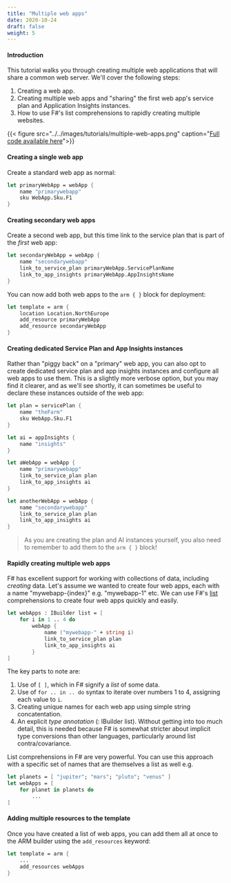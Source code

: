 ```yaml
---
title: "Multiple web apps"
date: 2020-10-24
draft: false
weight: 5
---
```


#### Introduction
This tutorial walks you through creating multiple web applications that will share a common web server. We'll cover the following steps:

1. Creating a web app.
1. Creating multiple web apps and "sharing" the first web app's service plan and Application Insights instances.
1. How to use F#'s list comprehensions to rapidly creating multiple websites.

{{< figure src="../../images/tutorials/multiple-web-apps.png" caption="[Full code available here](https://github.com/CompositionalIT/farmer/blob/master/samples/scripts/tutorials/multiple-web-apps.fsx)">}}


#### Creating a single web app
Create a standard web app as normal:

```fsharp
let primaryWebApp = webApp {
    name "primarywebapp"
    sku WebApp.Sku.F1
}
```

#### Creating secondary web apps
Create a second web app, but this time link to the service plan that is part of the *first* web app:

```fsharp
let secondaryWebApp = webApp {
    name "secondarywebapp"
    link_to_service_plan primaryWebApp.ServicePlanName
    link_to_app_insights primaryWebApp.AppInsightsName
}
```

You can now add both web apps to the `arm { }` block for deployment:

```fsharp
let template = arm {
    location Location.NorthEurope
    add_resource primaryWebApp
    add_resource secondaryWebApp
}
```

#### Creating dedicated Service Plan and App Insights instances
Rather than "piggy back" on a "primary" web app, you can also opt to create dedicated service plan and app insights instances and configure all web apps to use them. This is a slightly more verbose option, but you may find it clearer, and as we'll see shortly, it can sometimes be useful to declare these instances outside of the web app:

```fsharp
let plan = servicePlan {
    name "theFarm"
    sku WebApp.Sku.F1
}

let ai = appInsights {
    name "insights"
}

let aWebApp = webApp {
    name "primarywebapp"
    link_to_service_plan plan
    link_to_app_insights ai
}

let anotherWebApp = webApp {
    name "secondarywebapp"
    link_to_service_plan plan
    link_to_app_insights ai
}
```

> As you are creating the plan and AI instances yourself, you also need to remember to add them to the `arm { }` block!

#### Rapidly creating multiple web apps
F# has excellent support for working with collections of data, including *creating* data. Let's assume we wanted to create four web apps, each with a name "mywebapp-{index}" e.g. "mywebapp-1" etc. We can use F#'s [list](https://docs.microsoft.com/en-us/dotnet/fsharp/language-reference/lists) comprehensions to create four web apps quickly and easily.

```fsharp
let webApps : IBuilder list = [
    for i in 1 .. 4 do
        webApp {
            name ("mywebapp-" + string i)
            link_to_service_plan plan
            link_to_app_insights ai
        }
]
```

The key parts to note are:

1. Use of `[ ]`, which in F# signify a *list* of some data.
2. Use of `for .. in .. do` syntax to iterate over numbers 1 to 4, assigning each value to `i`.
3. Creating unique names for each web app using simple string concatentation.
4. An explicit *type annotation* (: IBuilder list). Without getting into too much detail, this is needed because F# is somewhat stricter about implicit type conversions than other languages, particularly around list contra/covariance.

List comprehensions in F# are very powerful. You can use this approach with a specific set of names that are themselves a list as well e.g.

```fsharp
let planets = [ "jupiter"; "mars"; "pluto"; "venus" ]
let webApps = [
    for planet in planets do
        ...
]
```

#### Adding multiple resources to the template

Once you have created a list of web apps, you can add them all at once to the ARM builder using the `add_resources` keyword:

```fsharp
let template = arm {
    ...
    add_resources webApps
}
```
